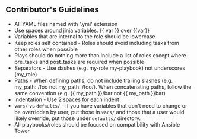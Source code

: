 
## Contributor's Guidelines

- All YAML files named with '.yml' extension
- Use spaces around jinja variables. {{ var }} over {{var}}
- Variables that are internal to the role should be lowercase
- Keep roles self contained - Roles should avoid including tasks from other roles when possible
- Plays should do nothing more than include a list of roles except where pre_tasks and post_tasks are required when possible
- Separators - Use dashes (e.g. my-role my-playbook) not underscores (my_role)
- Paths - When defining paths, do not include trailing slashes (e.g. my_path: /foo not my_path: /foo/). When concatenating paths, follow the same convention (e.g. {{ my_path }}/bar not {{ my_path }}bar)
- Indentation - Use 2 spaces for each indent
- `vars/` vs `defaults/` - if you have variables that don't need to change or be overridden by user, put those in `vars/` and those that a user would likely override, put those under `defaults/` directory.
- All playbooks/roles should be focused on compatibility with Ansible Tower
